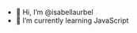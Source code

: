 - 👋 Hi, I’m @isabellaurbel
- 🌱 I’m currently learning JavaScript

<!---
isabellaurbel/isabellaurbel is a ✨ special ✨ repository because its `README.md` (this file) appears on your GitHub profile.
You can click the Preview link to take a look at your changes.
--->
